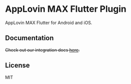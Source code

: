 # AppLovin MAX Flutter Plugin

AppLovin MAX Flutter for Android and iOS.

## Documentation
~~Check out our integration docs [here](https://dash.applovin.com/documentation/mediation/flutter/getting-started/integration).~~

## License
MIT
